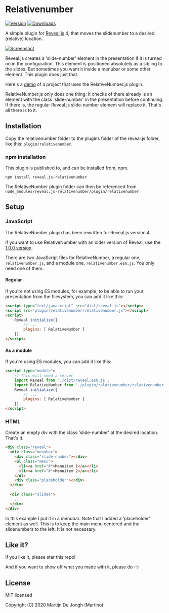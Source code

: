 # Relativenumber

[![Version](https://img.shields.io/npm/v/reveal.js-relativenumber)](#) [![Downloads](https://img.shields.io/npm/dt/reveal.js-relativenumber)](https://github.com/Martinomagnifico/reveal.js-relativenumber/archive/refs/heads/master.zip)

A simple plugin for [Reveal.js](https://revealjs.com) 4, that moves the slidenumber to a desired (relative) location. 

[![Screenshot](https://martinomagnifico.github.io/reveal.js-relativenumber/screenshot.png)](https://martinomagnifico.github.io/reveal.js-relativenumber/demo.html)

Reveal.js creates a 'slide-number' element in the presentation if it is turned on in the configuration. This element is positioned absolutely as a sibling to the slides. But sometimes you want it inside a menubar or some other element. This plugin does just that.

Here's a [demo](https://martinomagnifico.github.io/reveal.js-relativenumber/demo.html) of a project that uses the RelativeNumber.js plugin.

RelativeNumber.js only does one thing: It checks of there already is an element with the class 'slide-number' in the presentation before continuing. If there is, the regular Reveal.js slide-number element will replace it. That's all there is to it.



## Installation

Copy the relativenumber folder to the plugins folder of the reveal.js folder, like this: `plugin/relativenumber`.


### npm installation

This plugin is published to, and can be installed from, npm.

```console
npm install reveal.js-relativenumber
```
The RelativeNumber plugin folder can then be referenced from `node_modules/reveal.js-relativenumber/plugin/relativenumber `



## Setup

### JavaScript

The RelativeNumber plugin has been rewritten for Reveal.js version 4.

If you want to use RelativeNumber with an older version of Reveal, use the [1.0.0 version](https://github.com/Martinomagnifico/reveal.js-relativenumber/releases).

There are two JavaScript files for RelativeNumber, a regular one, `relativenumber.js`, and a module one, `relativenumber.esm.js`. You only need one of them:


#### Regular 
If you're not using ES modules, for example, to be able to run your presentation from the filesystem, you can add it like this:

```html
<script type="text/javascript" src="dist/reveal.js"></script>
<script src="plugin/relativenumber/relativenumber.js"></script>
<script>
	Reveal.initialize({
		// ...
		plugins: [ RelativeNumber ]
	});
</script>
```

#### As a module 
If you're using ES modules, you can add it like this:

```html
<script type="module">
	// This will need a server
	import Reveal from './dist/reveal.esm.js';
	import RelativeNumber from './plugin/relativenumber/relativenumber.esm.js';
	Reveal.initialize({
		// ...
		plugins: [ RelativeNumber ]
	});
</script>
```


### HTML

Create an empty div with the class 'slide-number' at the desired location. That's it.

```html
<div class="reveal">
  <div class="menubar">
    <div class="slide-number"></div>
    <ul class="menu">
      <li><a href="#">Menuitem 1</a></li>
      <li><a href="#">Menuitem 2</a></li>
    </ul>
    <div class="placeholder"></div>
  </div>
 
  <div class="slides">
    ...
  </div>
</div>
```

In this example I put it in a menubar. Note that I added a 'placeholder' element as well. This is to keep the main menu centered and the slidenumbers to the left. It is not necessary.


## Like it?

If you like it, please star this repo! 

And if you want to show off what you made with it, please do :-)



## License
MIT licensed

Copyright (C) 2020 Martijn De Jongh (Martino)
